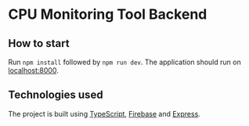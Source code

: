 # CPU Monitoring Tool Backend

## How to start

Run `npm install` followed by `npm run dev`. The application should run on [localhost:8000](http://localhost:8000).

## Technologies used

The project is built using [TypeScript](https://www.typescriptlang.org/), [Firebase](https://firebase.google.com/) and [Express](https://expressjs.com/).
